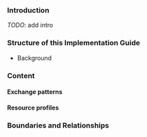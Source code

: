### Introduction
*TODO*: add intro

### Structure of this Implementation Guide
- Background

### Content
#### Exchange patterns
#### Resource profiles

### Boundaries and Relationships


